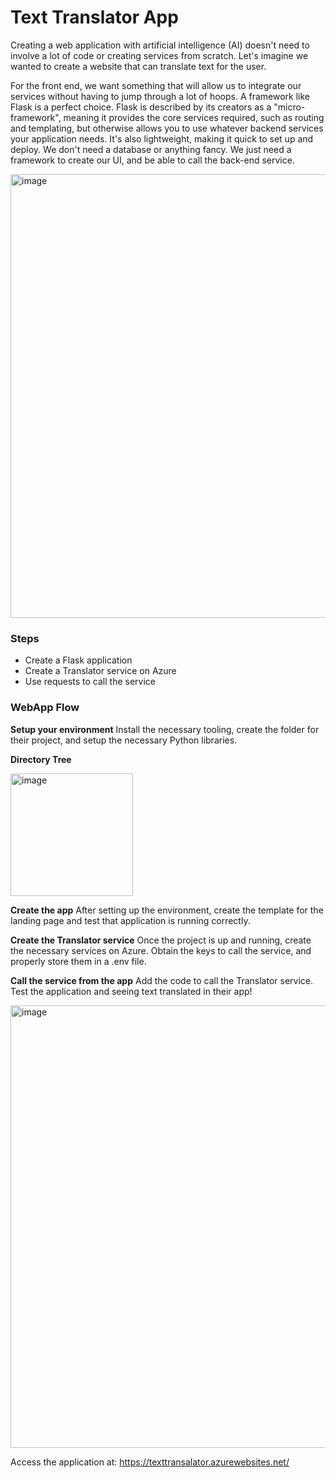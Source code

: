 # Text Translator App
Creating a web application with artificial intelligence (AI) doesn't need to involve a lot of code or creating services from scratch. Let's imagine we wanted to create a website that can translate text for the user.

For the front end, we want something that will allow us to integrate our services without having to jump through a lot of hoops. A framework like Flask is a perfect choice. Flask is described by its creators as a "micro-framework", meaning it provides the core services required, such as routing and templating, but otherwise allows you to use whatever backend services your application needs. It's also lightweight, making it quick to set up and deploy. We don't need a database or anything fancy. We just need a framework to create our UI, and be able to call the back-end service.

<img width="710" alt="image" src="https://user-images.githubusercontent.com/63901956/169641670-f911dfc9-2c47-4a0c-b895-083165c9e422.png">

### Steps
- Create a Flask application
- Create a Translator service on Azure
- Use requests to call the service

### WebApp Flow

**Setup your environment**
Install the necessary tooling, create the folder for their project, and setup the necessary Python libraries.

**Directory Tree**

<img width="196" alt="image" src="https://user-images.githubusercontent.com/63901956/181758283-65e0d018-107f-4f37-8610-8f5509cc7507.png">


**Create the app**
After setting up the environment, create the template for the landing page and test that application is running correctly.

**Create the Translator service**
Once the project is up and running, create the necessary services on Azure. Obtain the keys to call the service, and properly store them in a .env file.

**Call the service from the app**
Add the code to call the Translator service. Test the application and seeing text translated in their app!

<img width="708" alt="image" src="https://user-images.githubusercontent.com/63901956/169641842-7186916c-2648-440e-84b4-6fd6ec7d9192.png">

Access the application at: https://texttransalator.azurewebsites.net/
